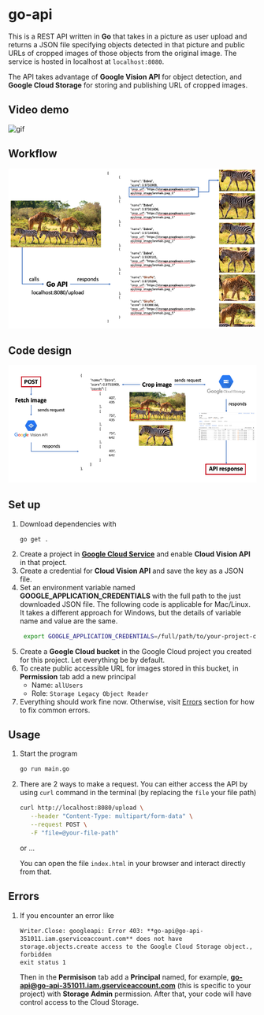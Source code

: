 # go-api

This is a REST API written in **Go** that takes in a picture as user upload and returns a JSON file specifying objects detected in that picture and public URLs of cropped images of those objects from the original image. The service is hosted in localhost at `localhost:8080`. 

The API takes advantage of **Google Vision API** for object detection, and **Google Cloud Storage** for storing and publishing URL of cropped images.

## Video demo
![gif](media/demo.gif)

## Workflow
![workflow](media/workflow.png)

## Code design
![code](media/code_design.png)

## Set up
1. Download dependencies with
    ```text
    go get .
    ```
2. Create a project in **[Google Cloud Service](https://console.cloud.google.com/cloud-resource-manager?_ga=2.268530744.891848580.1653918809-619279352.1649992234&_gac=1.12595653.1653918811.Cj0KCQjw1tGUBhDXARIsAIJx01kqlVJe8R7ebHrlT84NMrdy_Yt_TLnUOJKuSNrd7TU_Sj_4G0kyahwaAjvfEALw_wcB)** and enable **Cloud Vision API** in that project.
3. Create a credential for **Cloud Vision API** and save the key as a JSON file.
4. Set an environment variable named **GOOGLE_APPLICATION_CREDENTIALS** with the full path to the just downloaded JSON file. The following code is applicable for Mac/Linux. It takes a different approach for Windows, but the details of variable name and value are the same.
   ```bash
    export GOOGLE_APPLICATION_CREDENTIALS=/full/path/to/your-project-credentials.json
   ```
5. Create a **Google Cloud bucket** in the Google Cloud project you created for this project. Let everything be by default.
6. To create public accessible URL for images stored in this bucket, in **Permission** tab add a new principal
   - Name: `allUsers`
   - Role: `Storage Legacy Object Reader`
7. Everything should work fine now. Otherwise, visit [Errors](README.md#errors) section for how to fix common errors.

## Usage
1. Start the program
   ```bash
   go run main.go
   ```
2. There are 2 ways to make a request. You can either access the API by using `curl` command in the terminal (by replacing the `file` your file path)
   ```bash
   curl http://localhost:8080/upload \
      --header "Content-Type: multipart/form-data" \
      --request POST \
      -F "file=@your-file-path"
   ```


   or ...


   You can open the file `index.html` in your browser and interact directly from that.

## Errors
1. If you encounter an error like
    ```text
    Writer.Close: googleapi: Error 403: **go-api@go-api-351011.iam.gserviceaccount.com** does not have storage.objects.create access to the Google Cloud Storage object., forbidden
    exit status 1
    ```
    Then in the **Permisison** tab add a **Principal** named, for example, **go-api@go-api-351011.iam.gserviceaccount.com** (this is specific to your project) with **Storage Admin** permission. After that, your code will have control access to the Cloud Storage.
